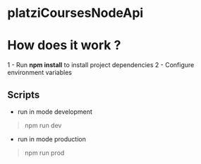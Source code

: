 # platziCoursesNodeApi

# How does it work ?

1 - Run **npm install** to install project dependencies
2 - Configure environment variables

## Scripts
* run in mode development
 > npm run dev

* run in mode production
> npm run prod
 
